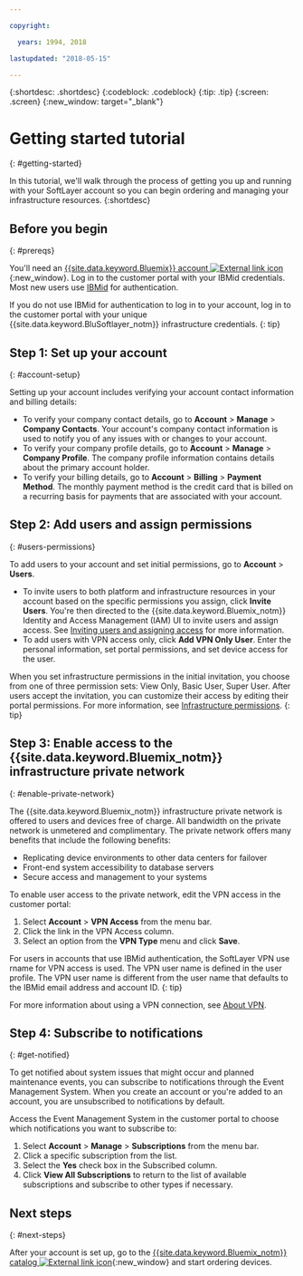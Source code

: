 ```yaml
---

copyright:

  years: 1994, 2018

lastupdated: "2018-05-15"

---
```


{:shortdesc: .shortdesc}
{:codeblock: .codeblock}
{:tip: .tip}
{:screen: .screen}
{:new_window: target="_blank"}


# Getting started tutorial
{: #getting-started}

In this tutorial, we'll walk through the process of getting you up and running with your SoftLayer account so you can begin ordering and managing your infrastructure resources.
{:shortdesc}

## Before you begin
{: #prereqs}

You'll need an [{{site.data.keyword.Bluemix}} account ![External link icon](../icons/launch-glyph.svg "External link icon")](https://control.bluemix.net/){:new_window}. Log in to the customer portal with your IBMid credentials. Most new users use [IBMid](/docs/account/softlayerlink.html#switchtoIBMid) for authentication.

If you do not use IBMid for authentication to log in to your account, log in to the customer portal with your unique {{site.data.keyword.BluSoftlayer_notm}} infrastructure credentials.
{: tip}

## Step 1: Set up your account
{: #account-setup}

Setting up your account includes verifying your account contact information and billing details:
 * To verify your company contact details, go to **Account** > **Manage** > **Company Contacts**. Your account's company contact information is used to notify you of any issues with or changes to your account.
 * To verify your company profile details, go to **Account** > **Manage** > **Company Profile**. The company profile information contains details about the primary account holder.
 * To verify your billing details, go to **Account** > **Billing** > **Payment Method**. The monthly payment method is the credit card that is billed on a recurring basis for payments that are associated with your account.

## Step 2: Add users and assign permissions
{: #users-permissions}

To add users to your account and set initial permissions, go to **Account** > **Users**.
 * To invite users to both platform and infrastructure resources in your account based on the specific permissions you assign, click **Invite Users**. You're then directed to the {{site.data.keyword.Bluemix_notm}} Identity and Access Management (IAM) UI to invite users and assign access. See [Inviting users and assigning access](/docs/iam/iamuserinv.html) for more information.
 * To add users with VPN access only, click **Add VPN Only User**. Enter the personal information, set portal permissions, and set device access for the user.

When you set infrastructure permissions in the initial invitation, you choose from one of three permission sets: View Only, Basic User, Super User. After users accept the invitation, you can customize their access by editing their portal permissions. For more information, see [Infrastructure permissions](/docs/iam/infrastructureaccess.html).
{: tip}

## Step 3: Enable access to the {{site.data.keyword.Bluemix_notm}} infrastructure private network
{: #enable-private-network}

The {{site.data.keyword.Bluemix_notm}} infrastructure private network is offered to users and devices free of charge. All bandwidth on the private network is unmetered and complimentary. The private network offers many benefits that include the following benefits:
  * Replicating device environments to other data centers for failover
  * Front-end system accessibility to database servers
  * Secure access and management to your systems

To enable user access to the private network, edit the VPN access in the customer portal:
  1. Select **Account** > **VPN Access** from the menu bar.  
  2. Click the link in the VPN Access column.
  3. Select an option from the **VPN Type** menu and click **Save**.  

For users in accounts that use IBMid authentication, the SoftLayer VPN use rname for VPN access is used. The VPN user name is defined in the user profile. The VPN user name is different from the user name that defaults to the IBMid email address and account ID.
{: tip}

For more information about using a VPN connection, see [About VPN](/docs/infrastructure/iaas-vpn/about-vpn.html).

## Step 4: Subscribe to notifications
{: #get-notified}

To get notified about system issues that might occur and planned maintenance events, you can subscribe to notifications through the Event Management System. When you create an account or you're added to an account, you are unsubscribed to notifications by default.

Access the Event Management System in the customer portal to choose which notifications you want to subscribe to:
  1. Select **Account** > **Manage** > **Subscriptions** from the menu bar.
  2. Click a specific subscription from the list.
  3. Select the **Yes** check box in the Subscribed column.
  4. Click **View All Subscriptions** to return to the list of available subscriptions and subscribe to other types if necessary.

## Next steps
{: #next-steps}

After your account is set up, go to the [{{site.data.keyword.Bluemix_notm}} catalog ![External link icon](../icons/launch-glyph.svg)](https://console.bluemix.net/catalog/?category=infrastructure){:new_window} and start ordering devices.
